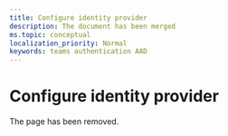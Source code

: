 ```yaml
---
title: Configure identity provider
description: The document has been merged
ms.topic: conceptual
localization_priority: Normal
keywords: teams authentication AAD
---
```


# Configure identity provider

The page has been removed.